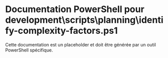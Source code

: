 # Documentation PowerShell pour development\scripts\planning\identify-complexity-factors.ps1

Cette documentation est un placeholder et doit être générée par un outil PowerShell spécifique.
